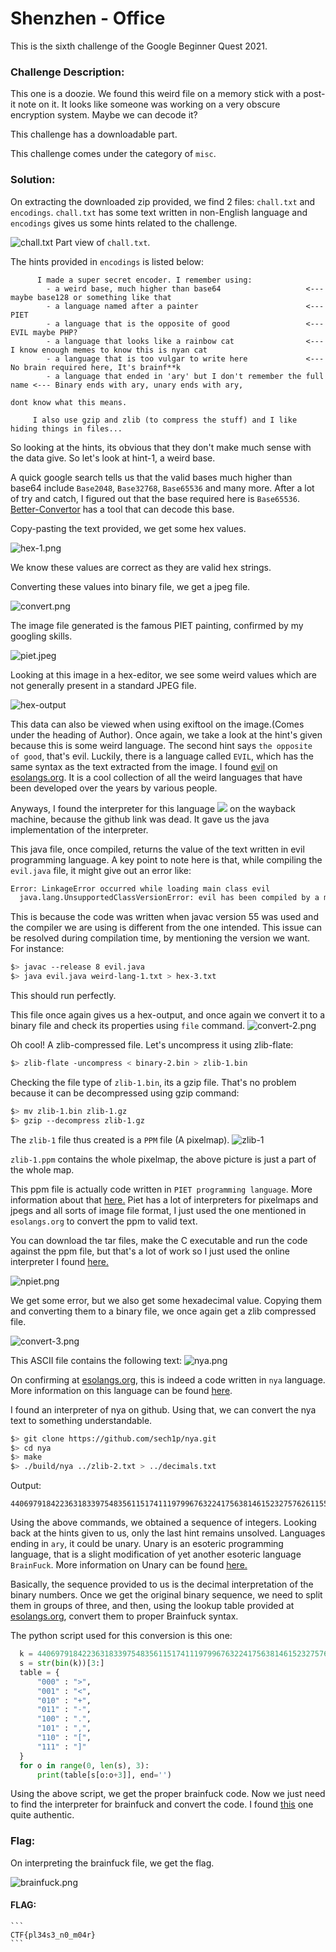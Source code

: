 #  Shenzhen - Office 

This is the sixth challenge of the Google Beginner Quest 2021.

### Challenge Description:
  This one is a doozie. We found this weird file on a memory stick with a post-it note on it. It looks like someone was working on a very obscure encryption system. Maybe we can decode it? 
  
  This challenge has a downloadable part.
  
  This challenge comes under the category of `misc`.
  
### Solution:
  On extracting the downloaded zip provided, we find 2 files: `chall.txt` and `encodings`. `chall.txt` has some text written in non-English language and `encodings` gives us some hints related to the challenge.
  
  ![chall.txt](chall.png)
  Part view of `chall.txt`.
  
  The hints provided in `encodings` is listed below:
  ```text
        I made a super secret encoder. I remember using:
          - a weird base, much higher than base64                   <--- maybe base128 or something like that
          - a language named after a painter                        <--- PIET
          - a language that is the opposite of good                 <--- EVIL maybe PHP?
          - a language that looks like a rainbow cat                <--- I know enough memes to know this is nyan cat
          - a language that is too vulgar to write here             <--- No brain required here, It's brainf**k
          - a language that ended in 'ary' but I don't remember the full name <--- Binary ends with ary, unary ends with ary,
                                                                            dont know what this means.

       I also use gzip and zlib (to compress the stuff) and I like hiding things in files...
  ```
  
  So looking at the hints, its obvious that they don't make much sense with the data give. So let's look at hint-1, a weird base.
  
  A quick google search tells us that the valid bases much higher than base64 include `Base2048`, `Base32768`, `Base65536` and many more.
  After a lot of try and catch, I figured out that the base required here is `Base65536`. [Better-Convertor](https://www.better-converter.com/Encoders-Decoders/Base65536-Decode) has a tool that can decode this base.
  
  Copy-pasting the text provided, we get some hex values.
  
  ![hex-1.png](hex-1.png)
  
  We know these values are correct as they are valid hex strings.
  
  Converting these values into binary file, we get a jpeg file.
  
  ![convert.png](convert.png)
  
  The image file generated is the famous PIET painting, confirmed by my googling skills.
  
  ![piet.jpeg](image-1.jpeg)
  
  Looking at this image in a hex-editor, we see some weird values which are not generally present in a standard JPEG file.
  
  ![hex-output](hex-2.png)
  
  This data can also be viewed when using exiftool on the image.(Comes under the heading of Author).
  Once again, we take a look at the hint's given because this is some weird language.
  The second hint says `the opposite of good`, that's evil. Luckily, there is a language called `EVIL`, which has the same syntax as the text extracted from
  the image. I found [evil](https://esolangs.org/wiki/Evil) on [esolangs.org](esolangs.org). It is a cool collection of all the weird languages that have been
  developed over the years by various people.
  
  Anyways, I found the interpreter for this language [<img src="fa-crown.svg">](https://web.archive.org/web/20070103000858/www1.pacific.edu/~twrensch/evil/index.html) on the wayback machine, because the github link was dead. It gave us the java implementation of the interpreter.
  
  This java file, once compiled, returns the value of the text written in evil programming language.
  A key point to note here is that, while compiling the `evil.java` file, it might give out an error like:
  ```bash
  Error: LinkageError occurred while loading main class evil
	java.lang.UnsupportedClassVersionError: evil has been compiled by a more recent version of the Java Runtime (class file version 61.0), this version of the Java         Runtime only recognizes class file versions up to 55.0
  ```
  
  This is because the code was written when javac version 55 was used and the compiler we are using is different from the one intended.
  This issue can be resolved during compilation time, by mentioning the version we want. For instance:
  ```bash
  $> javac --release 8 evil.java
  $> java evil.java weird-lang-1.txt > hex-3.txt
  ```
  This should run perfectly.
  
  This file once again gives us a hex-output, and once again we convert it to a binary file and check its properties using `file` command.
  ![convert-2.png](convert-2.png)

  Oh cool! A zlib-compressed file. Let's uncompress it using zlib-flate:
  ```bash
  $> zlib-flate -uncompress < binary-2.bin > zlib-1.bin
  ```
  
  Checking the file type of `zlib-1.bin`, its a gzip file. That's no problem because it can be decompressed using gzip command:
  ```bash
  $> mv zlib-1.bin zlib-1.gz
  $> gzip --decompress zlib-1.gz
  ```
  
  The `zlib-1` file thus created is a `PPM` file (A pixelmap).
  ![zlib-1](zlib-1.png)
  
  `zlib-1.ppm` contains the whole pixelmap, the above picture is just a part of the whole map.
  
  This ppm file is actually code written in `PIET programming language`. More information about that [here.](https://esolangs.org/wiki/Piet)
  Piet has a lot of interpreters for pixelmaps and jpegs and all sorts of image file format, I just used the one mentioned in `esolangs.org` to convert the ppm to 
  valid text.
  
  You can download the tar files, make the C executable and run the code against the ppm file, but that's a lot of work so I just used the online interpreter
  I found [here.](http://www.bertnase.de/npiet/npiet-execute.php)
  
  ![npiet.png](npiet.png)

  We get some error, but we also get some hexadecimal value. Copying them and converting them to a binary file, we once again get a zlib compressed file.
  
  ![convert-3.png](convert-3.png)
  
  This ASCII file contains the following text:
  ![nya.png](nya.png)
  
  On confirming at [esolangs.org](https://esolangs.org/), this is indeed a code written in `nya` language. More information on this language can be found [here](https://esolangs.org/wiki/Nya~).
  
  I found an interpreter of nya on github. Using that, we can convert the nya text to something understandable.
  ```bash
  $> git clone https://github.com/sech1p/nya.git
  $> cd nya
  $> make
  $> ./build/nya ../zlib-2.txt > ../decimals.txt
  ```
  
  Output:
  ```
  440697918422363183397548356115174111979967632241756381461523275762611555565044345243686920364972358787309560456318193690287799624872508559490789890532367282472832564379215298488385593860832849627398865422864710999039787979733217240717198641619578634620231344233376325369569117210379679868602299244468387044128773681334105139544596909148571184763654886495124023818825988036876333149722377075577809087358356951704469327595398462722928801
  ```
  
  Using the above commands, we obtained a sequence of integers. Looking back at the hints given to us, only the last hint remains unsolved.
  Languages ending in `ary`, it could be unary. Unary is an esoteric programming language, that is a slight modification of yet another esoteric 
  language `BrainFuck`. More information on Unary can be found [here.](https://esolangs.org/wiki/Unary)
  
  Basically, the sequence provided to us is the decimal interpretation of the binary numbers. Once we get the original binary sequence, we need to split them in groups of three, and then, using the lookup table provided at [esolangs.org](https://esolangs.org/wiki/Unary), convert them to proper Brainfuck syntax.
  
  The python script used for this conversion is this one:
  ```python
    k = 440697918422363183397548356115174111979967632241756381461523275762611555565044345243686920364972358787309560456318193690287799624872508559490789890532367282472832564379215298488385593860832849627398865422864710999039787979733217240717198641619578634620231344233376325369569117210379679868602299244468387044128773681334105139544596909148571184763654886495124023818825988036876333149722377075577809087358356951704469327595398462722928801
    s = str(bin(k))[3:]
    table = {
        "000" : ">",
        "001" : "<",
        "010" : "+",
        "011" : "-",
        "100" : ".",
        "101" : ",",
        "110" : "[",
        "111" : "]"
    }
    for o in range(0, len(s), 3):
        print(table[s[o:o+3]], end='')
  ```
  
  Using the above script, we get the proper brainfuck code.
  Now we just need to find the interpreter for brainfuck and convert the code. I found [this](https://www.tutorialspoint.com/execute_brainfk_online.php) one quite authentic.
  
### Flag:
  On interpreting the brainfuck file, we get the flag.
  
  ![brainfuck.png](brainfuck.png)
  
  #### FLAG:
    ```
    CTF{pl34s3_n0_m04r}
    ```
